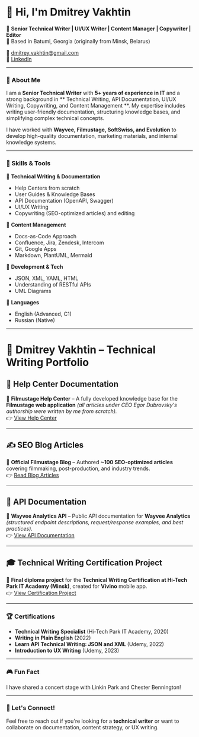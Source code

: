# 👋 Hi, I'm Dmitrey Vakhtin

🚀 **Senior Technical Writer | UI/UX Writer | Content Manager | Copywriter | Editor**  
📍 Based in Batumi, Georgia  (originally from Minsk, Belarus)

📧 dmitrey.vakhtin@gmail.com  
🔗 [LinkedIn](https://linkedin.com/in/dmitrey-vakhtin)  

---

### 📝 About Me
I am a **Senior Technical Writer** with **5+ years of experience in IT** and a strong background in ** Technical Writing, API Documentation, UI/UX Writing, Copywriting, and Content Management **. My expertise includes writing user-friendly documentation, structuring knowledge bases, and simplifying complex technical concepts.

I have worked with **Wayvee, Filmustage, SoftSwiss, and Evolution** to develop high-quality documentation, marketing materials, and internal knowledge systems.

---

### 🔧 Skills & Tools
📌 **Technical Writing & Documentation**  
- Help Centers from scratch
- User Guides & Knowledge Bases
- API Documentation (OpenAPI, Swagger)  
- UI/UX Writing
- Copywriting (SEO-optimized articles) and editing

📌 **Content Management**  
- Docs-as-Code Approach  
- Confluence, Jira, Zendesk, Intercom  
- Git, Google Apps
- Markdown, PlantUML, Mermaid

📌 **Development & Tech**  
- JSON, XML, YAML, HTML  
- Understanding of RESTful APIs  
- UML Diagrams  

📌 **Languages**  
- English (Advanced, C1)  
- Russian (Native)  

---
# 📌 Dmitrey Vakhtin – Technical Writing Portfolio

## 📖 Help Center Documentation
🔹 **Filmustage Help Center** – A fully developed knowledge base for the **Filmustage web application** *(all articles under CEO Egor Dubrovsky's authorship were written by me from scratch).*  
👉 [View Help Center](https://help.filmustage.com/)

---

## ✍️ SEO Blog Articles
🔹 **Official Filmustage Blog** – Authored **~100 SEO-optimized articles** covering filmmaking, post-production, and industry trends.  
👉 [Read Blog Articles](https://filmustage.com/blog/author/dmitry/)

---

## 🔗 API Documentation
🔹 **Wayvee Analytics API** – Public API documentation for **Wayvee Analytics** *(structured endpoint descriptions, request/response examples, and best practices).*  
👉 [View API Documentation](https://docs.wayvee.com/docs/api/wayvee-public-api)

---

## 🎓 Technical Writing Certification Project
🔹 **Final diploma project** for the **Technical Writing Certification at Hi-Tech Park IT Academy (Minsk)**, created for **Vivino** mobile app.  
👉 [View Certification Project](https://drive.google.com/file/d/1nE3CP_szRBBnJwt4s7WzNFU1R6KejPV7/view?usp=sharing)

---

### 🏆 Certifications
- **Technical Writing Specialist** (Hi-Tech Park IT Academy, 2020)
- **Writing in Plain English** (2022)  
- **Learn API Technical Writing: JSON and XML** (Udemy, 2022)  
- **Introduction to UX Writing** (Udemy, 2023)  

---

### 🎮 Fun Fact
I have shared a concert stage with Linkin Park and Chester Bennington!

---

### 🤝 Let's Connect!
Feel free to reach out if you're looking for a **technical writer** or want to collaborate on documentation, content strategy, or UX writing.
